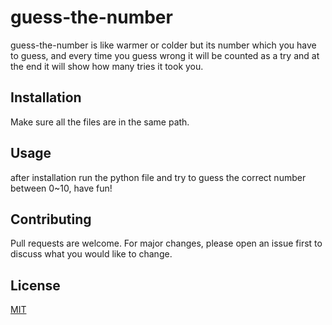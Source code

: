 # guess-the-number

guess-the-number is like warmer or colder but its number which you have to guess,
and every time you guess wrong it will be counted as a try and at the end it will show how many tries it took you.

## Installation

Make sure all the files are in the same path.

## Usage

after installation run the python file and try to guess the correct number between 0~10, have fun!

## Contributing
Pull requests are welcome. For major changes, please open an issue first to discuss what you would like to change.

## License
[MIT](https://choosealicense.com/licenses/mit/)
